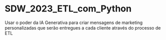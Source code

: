 # SDW_2023_ETL_com_Python
Usar o poder da IA Generativa para criar mensagens de marketing personalizadas que serão entregues a cada cliente através do processo de ETL
